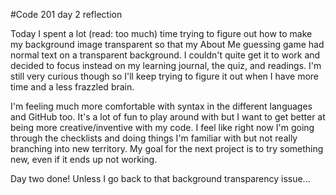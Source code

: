 #Code 201 day 2 reflection

Today I spent a lot (read: too much) time trying to figure out how to make my background image transparent so that my About Me guessing game had normal text on a transparent background. I couldn't quite get it to work and decided to focus instead on my learning journal, the quiz, and readings. I'm still very curious though so I'll keep trying to figure it out when I have more time and a less frazzled brain.

I'm feeling much more comfortable with syntax in the different languages and GitHub too. It's a lot of fun to play around with but I want to get better at being more creative/inventive with my code. I feel like right now I'm going through the checklists and doing things I'm familiar with but not really branching into new territory. My goal for the next project is to try something new, even if it ends up not working.

Day two done! Unless I go back to that background transparency issue...
